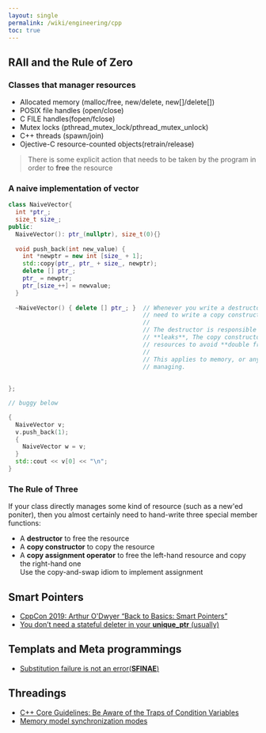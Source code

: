 ```yaml
---
layout: single
permalink: /wiki/engineering/cpp
toc: true
---
```


## RAII and the Rule of Zero

### Classes that manager resources  
- Allocated memory (malloc/free, new/delete, new[]/delete[])
- POSIX file handles (open/close)
- C FILE handles(fopen/fclose)
- Mutex locks (pthread_mutex_lock/pthread_mutex_unlock)
- C++ threads (spawn/join)
- Ojective-C resource-counted objects(retrain/release)

> There is some explicit action that needs to be taken by the program in order to **free** the resource

### A naive implementation of vector  
```c++
class NaiveVector{
  int *ptr_;
  size_t size_;
public:
  NaiveVector(): ptr_(nullptr), size_t(0){}
  
  void push_back(int new_value) {
    int *newptr = new int [size_ + 1];
    std::copy(ptr_, ptr_ + size_, newptr);
    delete [] ptr_;
    ptr_ = newptr;
    ptr_[size_++] = newvalue;
  }
  
  ~NaiveVector() { delete [] ptr_; }  // Whenever you write a destructor, you probably 
                                      // need to write a copy constructor as well
                                      // 
                                      // The destructor is responsible for freeing resources to avoid
                                      // **leaks**, The copy constructor is responsible for duplicating
                                      // resources to avoid **double frees**
                                      //
                                      // This applies to memory, or any other resources you might be
                                      // managing.
                                      
                                      
};

// buggy below

{
  NaiveVector v;
  v.push_back(1);
  {
    NaiveVector w = v;
  }
  std::cout << v[0] << "\n";
}

```

### The Rule of Three  

If your class directly manages some kind of resource (such as a new'ed poniter), 
then you almost certainly need to hand-write three special member functions:  
  - A **destructor** to free the resource
  - A **copy constructor** to copy the resource
  - A **copy assignment operator** to free the left-hand resource and copy the right-hand one  
Use the copy-and-swap idiom to implement assignment

## Smart Pointers

- [CppCon 2019: Arthur O'Dwyer “Back to Basics: Smart Pointers”](https://www.youtube.com/watch?v=xGDLkt-jBJ4&list=PL5qoVlA-tv09ykIIPHP9N6vgJaFPnYWCa&index=3&ab_channel=CppCon)
- [You don’t need a stateful deleter in your **unique_ptr** (usually)](https://dev.krzaq.cc/post/you-dont-need-a-stateful-deleter-in-your-unique_ptr-usually/)

## Templats and Meta programmings
- [Substitution failure is not an error(**SFINAE**)](https://en.wikipedia.org/wiki/Substitution_failure_is_not_an_error)

## Threadings

- [C++ Core Guidelines: Be Aware of the Traps of Condition Variables](https://www.modernescpp.com/index.php/c-core-guidelines-be-aware-of-the-traps-of-condition-variables)
- [Memory model synchronization modes](http://gcc.gnu.org/wiki/Atomic/GCCMM/AtomicSync)
